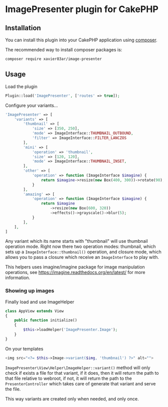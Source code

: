 # ImagePresenter plugin for CakePHP

## Installation

You can install this plugin into your CakePHP application using [composer](http://getcomposer.org).

The recommended way to install composer packages is:

```
composer require xavier83ar/image-presenter
```

## Usage

Load the plugin

```php
Plugin::load('ImagePresenter', ['routes' => true]);
```

Configure your variants...

```php
'ImagePresenter' => [
    'variants' => [
        'thumbnail' => [
            'size' => [350, 250],
            'mode' => ImageInterface::THUMBNAIL_OUTBOUND,
            'filter' => ImageInterface::FILTER_LANCZOS
        ],
        'mini' => [
            'operation' => 'thumbnail',
            'size' => [120, 120],
            'mode' => ImageInterface::THUMBNAIL_INSET,
        ],
        'other' => [
            'operation' => function (ImageInterface $imagine) {
                return $imagine->resize(new Box(400, 300))->rotate(90);
            }
        ],
        'amazing' => [
            'operation' => function (ImageInterface $imagine) {
                return $imagine
                    ->resize(new Box(600, 320))
                    ->effects()->grayscale()->blur(5);
            }
        ],
    ],
]
```

Any variant which its name starts with "thumbnail" will use thumbnail operation mode. Right now there two operation modes:
thumbnail, which sets up a `ImageInterface::thumbnail()` operation, and closure mode, which allows you to pass a 
closure which receive an `ImageInterface` to play with.  

This helpers uses imagine/imagine package for image manipulation operations, see https://imagine.readthedocs.org/en/latest/ 
for more information.

### Showing up images

Finally load and use ImageHelper

```php
class AppView extends View
{
    public function initialize()
    {
        $this->loadHelper('ImagePresenter.Image');
    }
}
```

On your templates

```php
<img src="<?= $this->Image->variant($img, 'thumbnail') ?>" alt="">
```

`ImagePresenter\View\Helper\ImageHelper::variant()` method will only check if exists a file for that variant, if it does, then it will return the path to that file relative to webroot, if not, it will return the path to the `PresenterController` which takes care of generate that variant and serve the file.

This way variants are created only when needed, and only once.


